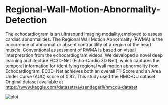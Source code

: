 # Regional-Wall-Motion-Abnormality-Detection
The echocardiogram is an ultrasound imaging modality,employed to assess cardiac abnormalities. 
The Regional Wall Motion Abnormality (RWMA) is the occurrence of abnormal or absent contractility of a region of the heart muscle. 
Conventional assessment of RWMA is based on visual interpretation from the echocardiogram videos.
We developed a novel deep learning architecture EC3D-Net (Echo-Cardio 3D Net), which captures the temporal information for identifying regional wall motion abnormality from Echocardiogram.
EC3D-Net achieves both an overall F1-Score and an Area Under Curve (AUC) score of 0.82.
This study used the HMC-QU dataset. Original dataset available at https://www.kaggle.com/datasets/aysendegerli/hmcqu-dataset

![plot](https://github.com/SanjeeviGunasekaran/Regional-Wall-Motion-Abnormality-Detection/blob/main/overall%20ec3d-net.jpg)
